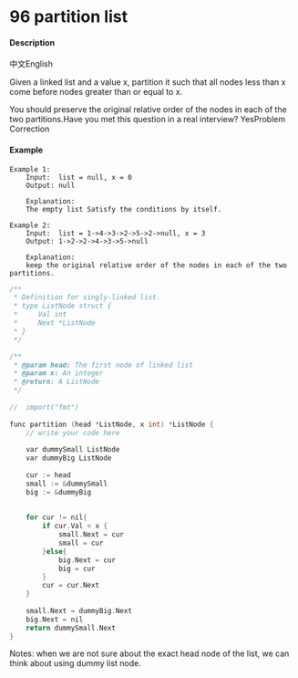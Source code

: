 # 96 partition list



#### Description

中文English

Given a linked list and a value x, partition it such that all nodes less than x come before nodes greater than or equal to x.

You should preserve the original relative order of the nodes in each of the two partitions.Have you met this question in a real interview?  YesProblem Correction

#### Example

```text
Example 1:
	Input:  list = null, x = 0
	Output: null
	
	Explanation:
	The empty list Satisfy the conditions by itself.

Example 2:
	Input:  list = 1->4->3->2->5->2->null, x = 3
	Output: 1->2->2->4->3->5->null
	
	Explanation:  
	keep the original relative order of the nodes in each of the two partitions.
```

```cpp
/**
 * Definition for singly-linked list.
 * type ListNode struct {
 *     Val int
 *     Next *ListNode
 * }
 */

/**
 * @param head: The first node of linked list
 * @param x: An integer
 * @return: A ListNode
 */
 
//  import("fmt")
 
func partition (head *ListNode, x int) *ListNode {
    // write your code here
    
    var dummySmall ListNode
    var dummyBig ListNode
    
    cur := head 
    small := &dummySmall
    big := &dummyBig
    
    
    for cur != nil{
        if cur.Val < x {
            small.Next = cur
            small = cur
        }else{
            big.Next = cur
            big = cur
        }
        cur = cur.Next
    }
    
    small.Next = dummyBig.Next
    big.Next = nil
    return dummySmall.Next
}

```

Notes: when we are not sure about the exact head node of the list, we can think about using dummy list node.



